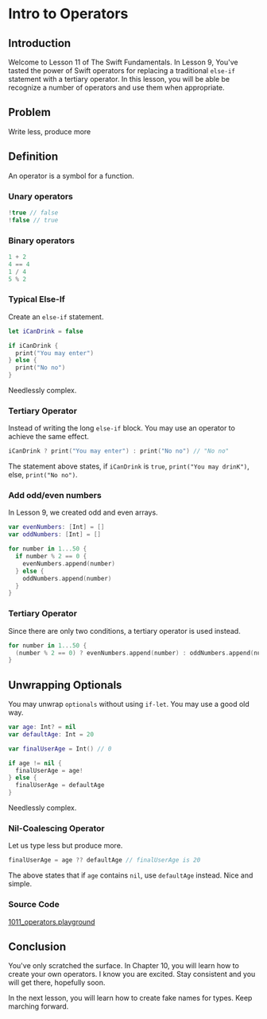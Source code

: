 # Intro to Operators

## Introduction
Welcome to Lesson 11 of The Swift Fundamentals. In Lesson 9, You've tasted the power of Swift operators for replacing a traditional `else-if` statement with a tertiary operator. In this lesson, you will be able be recognize a number of operators and use them when appropriate.

## Problem
Write less, produce more

## Definition
An operator is a symbol for a function.

### Unary operators
```swift
!true // false
!false // true
```

### Binary operators
```swift
1 + 2
4 == 4
1 / 4
5 % 2
```

### Typical Else-If
Create an `else-if` statement.

```swift
let iCanDrink = false

if iCanDrink {
  print("You may enter")
} else {
  print("No no")
}
```

Needlessly complex.

### Tertiary Operator
Instead of writing the long `else-if` block. You may use an operator to achieve the same effect.

```swift
iCanDrink ? print("You may enter") : print("No no") // "No no"
```

The statement above states, if `iCanDrink` is `true`, `print("You may drinK")`, else, `print("No no")`.

### Add odd/even numbers
In Lesson 9, we created odd and even arrays.

```swift
var evenNumbers: [Int] = []
var oddNumbers: [Int] = []

for number in 1...50 {
  if number % 2 == 0 {
    evenNumbers.append(number)
  } else {
    oddNumbers.append(number)
  }
}
```

### Tertiary Operator
Since there are only two conditions, a tertiary operator is used instead.

```swift
for number in 1...50 {
  (number % 2 == 0) ? evenNumbers.append(number) : oddNumbers.append(number)
}
```

## Unwrapping Optionals
You may unwrap `optionals` without using `if-let`. You may use a good old way.

```swift
var age: Int? = nil
var defaultAge: Int = 20

var finalUserAge = Int() // 0

if age != nil {
  finalUserAge = age!
} else {
  finalUserAge = defaultAge
}
```
Needlessly complex.

### Nil-Coalescing Operator
Let us type less but produce more.

```swift
finalUserAge = age ?? defaultAge // finalUserAge is 20
```

The above states that if `age` contains `nil`, use `defaultAge` instead. Nice and simple.

### Source Code
[1011_operators.playground](https://www.dropbox.com/sh/pbsgi6bt9p35k9k/AADx8qk44wOpMC5hgmd2DYrna?dl=0)

## Conclusion
You've only scratched the surface. In Chapter 10, you will learn how to create your own operators. I know you are excited. Stay consistent and you will get there, hopefully soon.

In the next lesson, you will learn how to create fake names for types. Keep marching forward.